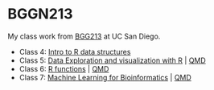 # BGGN213

My class work from [BGG213](https://bioboot.github.io/bggn213_F24/) at UC San Diego.

- Class 4: [Intro to R data structures](https://github.com/vanferav/bggn213_github/tree/main/Class04)
- Class 5: [Data Exploration and visualization with R](https://github.com/vanferav/bggn213_github/blob/main/Class05/class05.md) | [QMD](https://github.com/vanferav/bggn213_github/blob/main/Class05/class05.qmd)
- Class 6: [R functions](https://github.com/vanferav/bggn213_github/blob/main/Class%2006/Class%2006.md) | [QMD](https://github.com/vanferav/bggn213_github/blob/main/Class%2006/Class%2006.qmd)
- Class 7: [Machine Learning for Bioinformatics](https://github.com/vanferav/bggn213_github/blob/main/Class%2007/Class07.md) | [QMD](https://github.com/vanferav/bggn213_github/blob/main/Class%2007/Class%2007.qmd)


